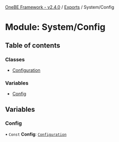 [OneBE Framework - v2.4.0](../README.md) / [Exports](../modules.md) / System/Config

# Module: System/Config

## Table of contents

### Classes

- [Configuration](../classes/System_Config.Configuration.md)

### Variables

- [Config](System_Config.md#config)

## Variables

### Config

• `Const` **Config**: [`Configuration`](../classes/System_Config.Configuration.md)

